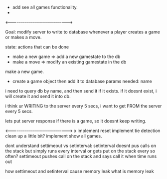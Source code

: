 - add see all games functionality. 
- 
<---------------------------->

Goal: modify server to write to database whenever a player creates a game or makes a move. 

state: 
actions that can be done 
- make a new game => add a new gamestate to the db 
- make a move => modify an existing gamestate in the db 


make a new game. 
- create a game object then add it to database 
params needed: name 

i need to query db by name, and then send it if it exists. if it doesnt exist, i will create it and send it into db. 

i think ur WRITING to the server every 5 secs, i want to get FROM the server every 5 secs. 

lets put server response if there is a game, so it doesnt keep writing. 

<---------------------------->
x implement reset 
implement tie detection 
clean up a little bit? 
implement show all games. 

dont understand settimeout vs setinterval: 
setinterval doesnt pus calls on the stack but simply runs every interval or gets put on the stack every so often? 
settimeout pushes call on the stack and says call it when time runs out 



how settimeout and setinterval cause memory leak
what is memory leak 





























